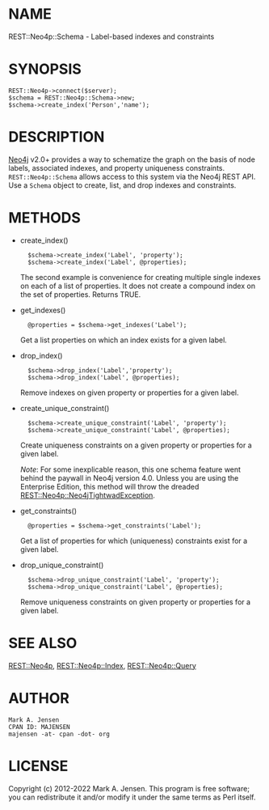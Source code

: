 # NAME

REST::Neo4p::Schema - Label-based indexes and constraints

# SYNOPSIS

    REST::Neo4p->connect($server);
    $schema = REST::Neo4p::Schema->new;
    $schema->create_index('Person','name');
    

# DESCRIPTION

[Neo4j](http://neo4j.org) v2.0+ provides a way to schematize the graph
on the basis of node labels, associated indexes, and property
uniqueness constraints. `REST::Neo4p::Schema` allows access to this
system via the Neo4j REST API. Use a `Schema` object to create, list,
and drop indexes and constraints.

# METHODS

- create\_index()

        $schema->create_index('Label', 'property');
        $schema->create_index('Label', @properties);

    The second example is convenience for creating multiple single indexes
    on each of a list of properties. It does not create a compound index
    on the set of properties. Returns TRUE.

- get\_indexes()

        @properties = $schema->get_indexes('Label');

    Get a list properties on which an index exists for a given label.

- drop\_index()

        $schema->drop_index('Label','property');
        $schema->drop_index('Label', @properties);

    Remove indexes on given property or properties for a given label.

- create\_unique\_constraint()

        $schema->create_unique_constraint('Label', 'property');
        $schema->create_unique_constraint('Label', @properties);

    Create uniqueness constraints on a given property or properties for a
    given label.

    _Note_: For some inexplicable reason, this one schema feature went behind
    the paywall in Neo4j version 4.0. Unless you are using the Enterprise
    Edition, this method will throw the dreaded
    [REST::Neo4p::Neo4jTightwadException](/lib/REST/Neo4p/Neo4jTightwadException.md).

- get\_constraints()

        @properties = $schema->get_constraints('Label');

    Get a list of properties for which (uniqueness) constraints exist for
    a given label.

- drop\_unique\_constraint()

        $schema->drop_unique_constraint('Label', 'property');
        $schema->drop_unique_constraint('Label', @properties);

    Remove uniqueness constraints on given property or properties for a
    given label.

# SEE ALSO

[REST::Neo4p](/lib/REST/Neo4p.md), [REST::Neo4p::Index](/lib/REST/Neo4p/Index.md), [REST::Neo4p::Query](/lib/REST/Neo4p/Query.md)

# AUTHOR

    Mark A. Jensen
    CPAN ID: MAJENSEN
    majensen -at- cpan -dot- org

# LICENSE

Copyright (c) 2012-2022 Mark A. Jensen. This program is free software; you
can redistribute it and/or modify it under the same terms as Perl
itself.
